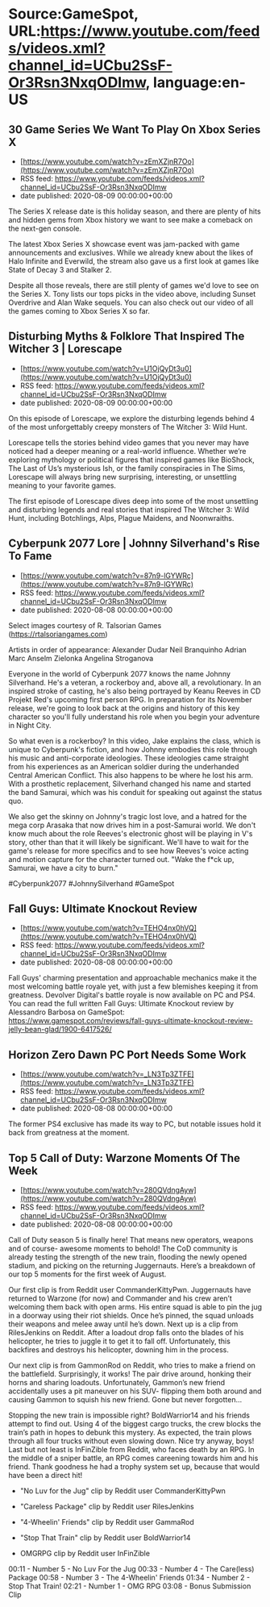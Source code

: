 # Source:GameSpot, URL:https://www.youtube.com/feeds/videos.xml?channel_id=UCbu2SsF-Or3Rsn3NxqODImw, language:en-US

## 30 Game Series We Want To Play On Xbox Series X
 - [https://www.youtube.com/watch?v=zEmXZjnR7Oo](https://www.youtube.com/watch?v=zEmXZjnR7Oo)
 - RSS feed: https://www.youtube.com/feeds/videos.xml?channel_id=UCbu2SsF-Or3Rsn3NxqODImw
 - date published: 2020-08-09 00:00:00+00:00

The Series X release date is this holiday season, and there are plenty of hits and hidden gems from Xbox history we want to see make a comeback on the next-gen console.

The latest Xbox Series X showcase event was jam-packed with game announcements and exclusives. While we already knew about the likes of Halo Infinite and Everwild, the stream also gave us a first look at games like State of Decay 3 and Stalker 2.

Despite all those reveals, there are still plenty of games we'd love to see on the Series X. Tony lists our tops picks in the video above, including Sunset Overdrive and Alan Wake sequels. You can also check out our video of all the games coming to Xbox Series X so far.

## Disturbing Myths & Folklore That Inspired The Witcher 3 | Lorescape
 - [https://www.youtube.com/watch?v=U1OjQyDt3u0](https://www.youtube.com/watch?v=U1OjQyDt3u0)
 - RSS feed: https://www.youtube.com/feeds/videos.xml?channel_id=UCbu2SsF-Or3Rsn3NxqODImw
 - date published: 2020-08-09 00:00:00+00:00

On this episode of Lorescape, we explore the disturbing legends behind 4 of the most unforgettably creepy monsters of The Witcher 3: Wild Hunt.

Lorescape tells the stories behind video games that you never may have noticed had a deeper meaning or a real-world influence. Whether we’re exploring mythology or political figures that inspired games like BioShock, The Last of Us’s mysterious Ish, or the family conspiracies in The Sims, Lorescape will always bring new surprising, interesting, or unsettling meaning to your favorite games.

The first episode of Lorescape dives deep into some of the most unsettling and disturbing legends and real stories that inspired The Witcher 3: Wild Hunt, including Botchlings, Alps, Plague Maidens, and Noonwraiths.

## Cyberpunk 2077 Lore | Johnny Silverhand's Rise To Fame
 - [https://www.youtube.com/watch?v=87n9-lGYWRc](https://www.youtube.com/watch?v=87n9-lGYWRc)
 - RSS feed: https://www.youtube.com/feeds/videos.xml?channel_id=UCbu2SsF-Or3Rsn3NxqODImw
 - date published: 2020-08-08 00:00:00+00:00

Select images courtesy of R. Talsorian Games (https://rtalsoriangames.com)

Artists in order of appearance:
Alexander Dudar
Neil Branquinho
Adrian Marc
Anselm Zielonka
Angelina Stroganova

Everyone in the world of Cyberpunk 2077 knows the name Johnny Silverhand. He's a veteran, a rockerboy and, above all, a revolutionary. In an inspired stroke of casting, he's also being portrayed by Keanu Reeves in CD Projekt Red's upcoming first person RPG. In preparation for its November release, we're going to look back at the origins and history of this key character so you'll fully understand his role when you begin your adventure in Night City.

So what even is a rockerboy? In this video, Jake explains the class, which is unique to Cyberpunk's fiction, and how Johnny embodies this role through his music and anti-corporate ideologies. These ideologies came straight from his experiences as an American soldier during the underhanded Central American Conflict. This also happens to be where he lost his arm. With a prosthetic replacement, Silverhand changed his name and started the band Samurai, which was his conduit for speaking out against the status quo. 

We also get the skinny on Johnny's tragic lost love, and a hatred for the mega corp Arasaka that now drives him in a post-Samurai world. We don't know much about the role Reeves's electronic ghost will be playing in V's story, other than that it will likely be significant. We'll have to wait for the game's release for more specifics and to see how Reeves's voice acting and motion capture for the character turned out. "Wake the f*ck up, Samurai, we have a city to burn."

#Cyberpunk2077 #JohnnySilverhand #GameSpot

## Fall Guys: Ultimate Knockout Review
 - [https://www.youtube.com/watch?v=TEHO4nx0hVQ](https://www.youtube.com/watch?v=TEHO4nx0hVQ)
 - RSS feed: https://www.youtube.com/feeds/videos.xml?channel_id=UCbu2SsF-Or3Rsn3NxqODImw
 - date published: 2020-08-08 00:00:00+00:00

Fall Guys' charming presentation and approachable mechanics make it the most welcoming battle royale yet, with just a few blemishes keeping it from greatness. Devolver Digital's battle royale is now available on PC and PS4. You can read the full written Fall Guys: Ultimate Knockout review by Alessandro Barbosa on GameSpot: https://www.gamespot.com/reviews/fall-guys-ultimate-knockout-review-jelly-bean-glad/1900-6417526/

## Horizon Zero Dawn PC Port Needs Some Work
 - [https://www.youtube.com/watch?v=_LN3Tp3ZTFE](https://www.youtube.com/watch?v=_LN3Tp3ZTFE)
 - RSS feed: https://www.youtube.com/feeds/videos.xml?channel_id=UCbu2SsF-Or3Rsn3NxqODImw
 - date published: 2020-08-08 00:00:00+00:00

The former PS4 exclusive has made its way to PC, but notable issues hold it back from greatness at the moment.

## Top 5 Call of Duty: Warzone Moments Of The Week
 - [https://www.youtube.com/watch?v=280QVdngAyw](https://www.youtube.com/watch?v=280QVdngAyw)
 - RSS feed: https://www.youtube.com/feeds/videos.xml?channel_id=UCbu2SsF-Or3Rsn3NxqODImw
 - date published: 2020-08-08 00:00:00+00:00

Call of Duty season 5 is finally here! That means new operators, weapons and of course- awesome moments to behold! The CoD community is already testing the strength of the new train, flooding the newly opened stadium, and picking on the returning Juggernauts. Here’s a breakdown of our top 5 moments for the first week of August.

Our first clip is from Reddit user CommanderKittyPwn. Juggernauts have returned to Warzone (for now) and Commander and his crew aren’t welcoming them back with open arms. His entire squad is able to pin the jug in a doorway using their riot shields. Once he’s pinned, the squad unloads their weapons and melee away until he’s down. Next up is a clip from RilesJenkins on Reddit. After a loadout drop falls onto the blades of his helicopter, he tries to juggle it to get it to fall off. Unfortunately, this backfires and destroys his helicopter, downing him in the process.

Our next clip is from GammonRod on Reddit, who tries to make a friend on the battlefield. Surprisingly, it works! The pair drive around, honking their horns and sharing loadouts. Unfortunately, Gammon’s new friend accidentally uses a pit maneuver on his SUV- flipping them both around and causing Gammon to squish his new friend. Gone but never forgotten…

Stopping the new train is impossible right? BoldWarrior14 and his friends attempt to find out. Using 4 of the biggest cargo trucks, the crew blocks the train’s path in hopes to debunk this mystery. As expected, the train plows through all four trucks without even slowing down. Nice try anyway, boys! Last but not least is InFinZible from Reddit, who faces death by an RPG. In the middle of a sniper battle, an RPG comes careening towards him and his friend. Thank goodness he had a trophy system set up, because that would have been a direct hit!  

- "No Luv for the Jug" clip by Reddit user CommanderKittyPwn

- "Careless Package" clip by Reddit user RilesJenkins

- "4-Wheelin' Friends" clip by Reddit user GammaRod

- "Stop That Train" clip by Reddit user BoldWarrior14

- OMGRPG clip by Reddit user InFinZible

00:11 - Number 5 - No Luv For the Jug
00:33 - Number 4 - The Care(less) Package
00:58 - Number 3 - The 4-Wheelin' Friends
01:34 - Number 2 - Stop That Train!
02:21 - Number 1 - OMG RPG
03:08 - Bonus Submission Clip

